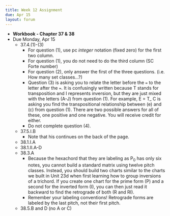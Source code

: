 ```yaml
---
title: Week 12 Assignment
due: Apr 15
layout: forum
---
```


- **Workbook - Chapter 37 & 38**
- Due Monday, Apr 15
    - 37.4.(1)-(3)
        - For question (1), use pc *integer* notation (fixed zero) for the first two column.
        - For question (1), you do not need to do the third column (SC Forte number)
        - For question (2), only answer the first of the three questions. (i.e. How many set classes...?)
        - Question (3) is asking you to relate the letter before the `=` to the letter after the `=`. It is confusingly written because T stands for transposition and I represents inversion, but they are just mixed with the letters (A-J) from question (1). For example, E = T_ C is asking you find the transpositional relationship between (e) and (c) from question (1). There are two possible answers for all of these, one positive and one negative. You will receive credit for either.
        - Do not complete question (4).
    - 37.5.I.B
        - Note that his continues on the back of the page.
    - 38.1.I.A
    - 38.1.II.A-D
    - 38.3.A
         - Because the hexachord that they are labeling as P<sub>0</sub> has only six notes, you cannot build a standard matrix using twelve pitch classes. Instead, you should build two charts similar to the charts we built in Unit 23d when first learning how to group inversions of a trichord. If you create one chart for the prime form (P) and a second for the inverted form (I), you can then just read it backward to find the retrograde of both (R and RI).
         - Remember your labeling conventions! Retrograde forms are labeled by the last pitch, not their first pitch.
    - 38.5.B and D (no A or C)
    